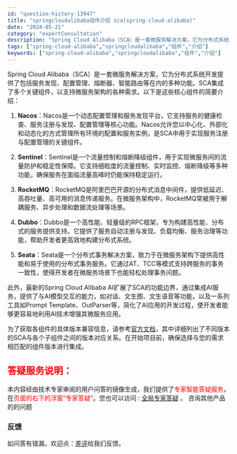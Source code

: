 ```yaml
---
id: "question-history-13947"
title: "springcloudalibaba组件介绍 sca(spring-cloud-alibaba)"
date: "2024-05-21"
category: "expertConsultation"
description: "Spring Cloud Alibaba（SCA）是一套微服务解决方案，它为分布式系统开发提供了包括服务发现、配置管理、熔断器、智能路由等在内的多种功能。SCA集成了多个关键组件，以支持微服务架构的各种需求。以下是这些核心组件的简要介绍：1. **Nacos**：Nacos是一个动态配置管理和服务发"
tags: ["spring-cloud-alibaba","springcloudalibaba","组件","介绍"]
keywords: ["spring-cloud-alibaba","springcloudalibaba","组件","介绍"]
---
```


Spring Cloud Alibaba（SCA）是一套微服务解决方案，它为分布式系统开发提供了包括服务发现、配置管理、熔断器、智能路由等在内的多种功能。SCA集成了多个关键组件，以支持微服务架构的各种需求。以下是这些核心组件的简要介绍：

1. **Nacos**：Nacos是一个动态配置管理和服务发现平台，它支持服务的健康检查、服务注册与发现、配置管理等核心功能。Nacos允许您以中心化、外部化和动态化的方式管理所有环境的配置和服务实例，是SCA中用于实现服务注册与配置管理的关键组件。

2. **Sentinel**：Sentinel是一个流量控制和熔断降级组件，用于实现微服务间的流量防护和稳定性保障。它支持细粒度的流量控制、实时监控、熔断降级等多种功能，确保服务在面临流量高峰时仍能保持稳定运行。

3. **RocketMQ**：RocketMQ是阿里巴巴开源的分布式消息中间件，提供低延迟、高吞吐量、高可用的消息传递服务。在微服务架构中，RocketMQ常被用于解耦服务、异步处理和数据流处理等场景。

4. **Dubbo**：Dubbo是一个高性能、轻量级的RPC框架，专为构建高性能、分布式的服务提供支持。它提供了服务自动注册与发现、负载均衡、服务治理等功能，帮助开发者更高效地构建分布式系统。

5. **Seata**：Seata是一个分布式事务解决方案，致力于在微服务架构下提供高性能和易于使用的分布式事务服务。它通过AT、TCC等模式支持跨服务的事务一致性，使得开发者在微服务场景下也能轻松处理事务问题。

此外，最新的Spring Cloud Alibaba AI扩展了SCA的功能边界，通过集成AI服务，提供了与AI模型交互的能力，如对话、文生图、文生语音等功能，以及一系列工具如Prompt Template、OutParser等，简化了AI应用的开发过程，使开发者能够更容易地利用AI技术增强其微服务应用。

为了获取各组件的具体版本兼容信息，请参考[官方文档](https://sca.aliyun.com/docs/2023/overview/version-explain/)，其中详细列出了不同版本的SCA与各个子组件之间的版本对应关系。在开始项目前，确保选择与您的需求相匹配的组件版本进行集成。
## <font color="#FF0000">答疑服务说明：</font> 

本内容经由技术专家审阅的用户问答的镜像生成，我们提供了<font color="#FF0000">专家智能答疑服务</font>，在<font color="#FF0000">页面的右下的浮窗”专家答疑“</font>。您也可以访问 : [全局专家答疑](https://opensource.alibaba.com/chatBot) 。 咨询其他产品的的问题

### 反馈
如问答有错漏，欢迎点：[差评](https://ai.nacos.io/user/feedbackByEnhancerGradePOJOID?enhancerGradePOJOId=13952)给我们反馈。
